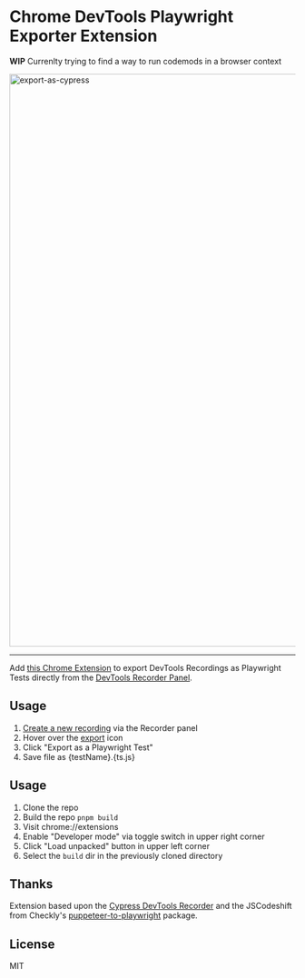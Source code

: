 # Chrome DevTools Playwright Exporter Extension

**WIP** Currenlty trying to find a way to run codemods in a browser context

<img width="1009" alt="export-as-cypress" src="https://user-images.githubusercontent.com/5917927/185565270-2f3e9b34-4432-46a3-bafb-0cfe2e53377b.png">

---

Add [this Chrome Extension](https://chrome.google.com/webstore/detail/cypress-chrome-recorder/fellcphjglholofndfmmjmheedhomgin) to export DevTools Recordings as Playwright Tests directly from the [DevTools Recorder Panel](https://goo.gle/devtools-recorder).

## Usage

1. [Create a new recording](https://goo.gle/devtools-recorder#record) via the Recorder panel
2. Hover over the [export](https://goo.gle/devtools-recorder-eference/#export-flows) icon
3. Click "Export as a Playwright Test"
4. Save file as {testName}.{ts.js}

## Usage

1. Clone the repo
2. Build the repo `pnpm build`
3. Visit chrome://extensions
4. Enable "Developer mode" via toggle switch in upper right corner
5. Click "Load unpacked" button in upper left corner
6. Select the `build` dir in the previously cloned directory

## Thanks

Extension based upon the [Cypress DevTools Recorder](https://github.com/cypress-io/cypress-recorder-extension) and the JSCodeshift from Checkly's [puppeteer-to-playwright](https://github.com/checkly/puppeteer-to-playwright) package.

## License

MIT
